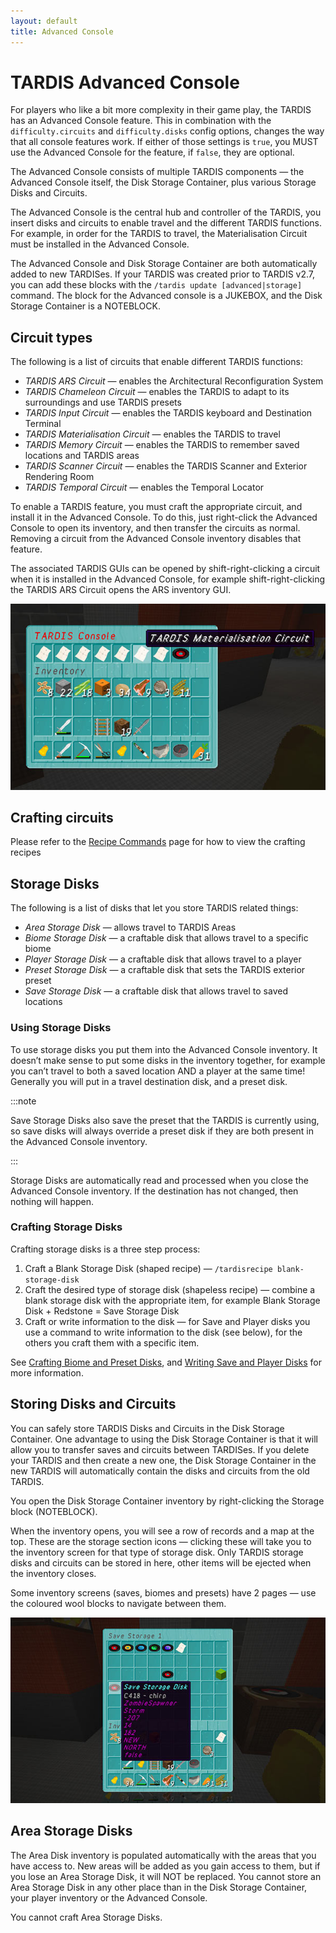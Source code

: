 ```yaml
---
layout: default
title: Advanced Console
---
```


# TARDIS Advanced Console

For players who like a bit more complexity in their game play, the TARDIS has an
Advanced Console feature. This in combination with the `difficulty.circuits` and `difficulty.disks`
config options, changes the way that all console features work. If either of those settings is `true`, you MUST use the Advanced Console for the feature, if `false`, they are optional.

The Advanced Console consists of multiple TARDIS components — the Advanced Console
itself, the Disk Storage Container, plus various Storage Disks and Circuits.

The Advanced Console is the central hub and controller of the TARDIS, you insert
disks and circuits to enable travel and the different TARDIS functions. For
example, in order for the TARDIS to travel, the Materialisation Circuit must be
installed in the Advanced Console.

The Advanced Console and Disk Storage Container are both automatically added to
new TARDISes. If your TARDIS was created prior to TARDIS v2.7, you can add these
blocks with the `/tardis update [advanced|storage]` command. The block for the
Advanced console is a JUKEBOX, and the Disk Storage Container is a NOTEBLOCK.

## Circuit types

The following is a list of circuits that enable different TARDIS functions:

- _TARDIS ARS Circuit_ — enables the Architectural Reconfiguration System
- _TARDIS Chameleon Circuit_ — enables the TARDIS to adapt to its surroundings
  and use TARDIS presets
- _TARDIS Input Circuit_ — enables the TARDIS keyboard and Destination Terminal
- _TARDIS Materialisation Circuit_ — enables the TARDIS to travel
- _TARDIS Memory Circuit_ — enables the TARDIS to remember saved locations and
  TARDIS areas
- _TARDIS Scanner Circuit_ — enables the TARDIS Scanner and Exterior Rendering Room
- _TARDIS Temporal Circuit_ — enables the Temporal Locator

To enable a TARDIS feature, you must craft the appropriate circuit, and install
it in the Advanced Console. To do this, just right-click the Advanced Console to
open its inventory, and then transfer the circuits as normal. Removing a circuit
from the Advanced Console inventory disables that feature.

The associated TARDIS GUIs can be opened by shift-right-clicking a circuit when
it is installed in the Advanced Console, for example shift-right-clicking the
TARDIS ARS Circuit opens the ARS inventory GUI.

![Advanced Console](/images/docs/advancedconsoleinv.jpg)

## Crafting circuits

Please refer to the [Recipe Commands](commands/recipe) page for how to view
the crafting recipes

## Storage Disks

The following is a list of disks that let you store TARDIS related things:

- _Area Storage Disk_ — allows travel to TARDIS Areas
- _Biome Storage Disk_ — a craftable disk that allows travel to a specific biome
- _Player Storage Disk_ — a craftable disk that allows travel to a player
- _Preset Storage Disk_ — a craftable disk that sets the TARDIS exterior preset
- _Save Storage Disk_ — a craftable disk that allows travel to saved locations

### Using Storage Disks

To use storage disks you put them into the Advanced Console inventory. It doesn’t
make sense to put some disks in the inventory together, for example you can’t
travel to both a saved location AND a player at the same time! Generally you will
put in a travel destination disk, and a preset disk.

:::note

Save Storage Disks also save the preset that the TARDIS is currently
using, so save disks will always override a preset disk if they are both present
in the Advanced Console inventory.

:::

Storage Disks are automatically read and processed when you close the Advanced
Console inventory. If the destination has not changed, then nothing will happen.

### Crafting Storage Disks

Crafting storage disks is a three step process:

1. Craft a Blank Storage Disk (shaped recipe) — `/tardisrecipe blank-storage-disk`
2. Craft the desired type of storage disk (shapeless recipe) — combine a blank
   storage disk with the appropriate item, for example Blank Storage Disk + Redstone = Save Storage Disk
3. Craft or write information to the disk — for Save and Player disks you use a
   command to write information to the disk (see below), for the others you craft
   them with a specific item.

See [Crafting Biome and Preset Disks](crafting-disks), and
[Writing Save and Player Disks](writing-disks) for more information.

## Storing Disks and Circuits

You can safely store TARDIS Disks and Circuits in the Disk Storage Container.
One advantage to using the Disk Storage Container is that it will allow you to
transfer saves and circuits between TARDISes. If you delete your TARDIS and then
create a new one, the Disk Storage Container in the new TARDIS will automatically
contain the disks and circuits from the old TARDIS.

You open the Disk Storage Container inventory by right-clicking the Storage block (NOTEBLOCK).

When the inventory opens, you will see a row of records and a map at the top.
These are the storage section icons — clicking these will take you to the
inventory screen for that type of storage disk. Only TARDIS storage disks and
circuits can be stored in here, other items will be ejected when the inventory closes.

Some inventory screens (saves, biomes and presets) have 2 pages — use the
coloured wool blocks to navigate between them.

![Disk Storage Container](/images/docs/diskstoragecontainer.jpg)

## Area Storage Disks

The Area Disk inventory is populated automatically with the areas that you have
access to. New areas will be added as you gain access to them, but if you lose
an Area Storage Disk, it will NOT be replaced. You cannot store an Area Storage
Disk in any other place than in the Disk Storage Container, your player inventory
or the Advanced Console.

You cannot craft Area Storage Disks.
